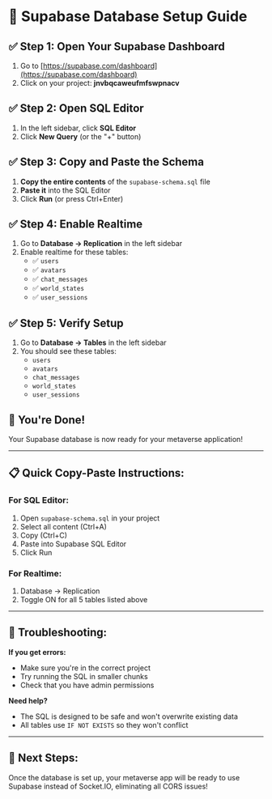 # 🚀 Supabase Database Setup Guide

## ✅ **Step 1: Open Your Supabase Dashboard**

1. Go to [https://supabase.com/dashboard](https://supabase.com/dashboard)
2. Click on your project: **jnvbqcaweufmfswpnacv**

## ✅ **Step 2: Open SQL Editor**

1. In the left sidebar, click **SQL Editor**
2. Click **New Query** (or the "+" button)

## ✅ **Step 3: Copy and Paste the Schema**

1. **Copy the entire contents** of the `supabase-schema.sql` file
2. **Paste it** into the SQL Editor
3. Click **Run** (or press Ctrl+Enter)

## ✅ **Step 4: Enable Realtime**

1. Go to **Database → Replication** in the left sidebar
2. Enable realtime for these tables:
   - ✅ `users`
   - ✅ `avatars` 
   - ✅ `chat_messages`
   - ✅ `world_states`
   - ✅ `user_sessions`

## ✅ **Step 5: Verify Setup**

1. Go to **Database → Tables** in the left sidebar
2. You should see these tables:
   - `users`
   - `avatars`
   - `chat_messages`
   - `world_states`
   - `user_sessions`

## 🎉 **You're Done!**

Your Supabase database is now ready for your metaverse application!

---

## 📋 **Quick Copy-Paste Instructions:**

### **For SQL Editor:**
1. Open `supabase-schema.sql` in your project
2. Select all content (Ctrl+A)
3. Copy (Ctrl+C)
4. Paste into Supabase SQL Editor
5. Click Run

### **For Realtime:**
1. Database → Replication
2. Toggle ON for all 5 tables listed above

---

## 🔧 **Troubleshooting:**

**If you get errors:**
- Make sure you're in the correct project
- Try running the SQL in smaller chunks
- Check that you have admin permissions

**Need help?**
- The SQL is designed to be safe and won't overwrite existing data
- All tables use `IF NOT EXISTS` so they won't conflict

---

## 🚀 **Next Steps:**

Once the database is set up, your metaverse app will be ready to use Supabase instead of Socket.IO, eliminating all CORS issues! 